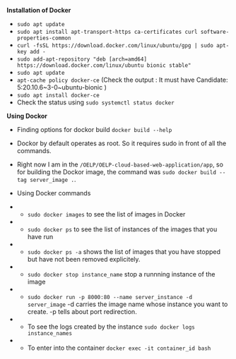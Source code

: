 **Installation of Docker** 

- ```sudo apt update```
- ```sudo apt install apt-transport-https ca-certificates curl software-properties-common```
- ```curl -fsSL https://download.docker.com/linux/ubuntu/gpg | sudo apt-key add -```
- ```sudo add-apt-repository "deb [arch=amd64] https://download.docker.com/linux/ubuntu bionic stable"```
- ```sudo apt update```
- ```apt-cache policy docker-ce``` (Check the output : It must have Candidate: 5:20.10.6~3-0~ubuntu-bionic )
- ```sudo apt install docker-ce```
- Check the status using ```sudo systemctl status docker```

**Using Dockor**
- Finding options for dockor build ```docker build --help```

- Dockor by default operates as root. So it requires sudo in front of all the commands.

- Right now I am in the ```/OELP/OELP-cloud-based-web-application/app```, so  for building the Dockor image, the command was ```sudo docker build --tag server_image .```.

- Using Docker commands

- - ```sudo docker images``` to see the list of images in Docker
- - ```sudo docker ps``` to see the list of instances of the images that you have run
- - ```sudo docker ps -a``` shows the list of images that you have stopped but have not been removed explicitely.
- - ```sudo docker stop instance_name``` stop a runnning instance of the image
- -  ```sudo docker run -p 8000:80 --name server_instance -d server_image``` -d carries the image name whose instance you want to create. -p tells about port redirection.
- - To see the logs created by the instance ```sudo docker logs instance_names```

- - To enter into the container  ```docker exec -it container_id bash``` 